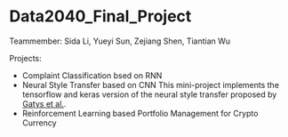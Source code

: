# Data2040_Final_Project

Teammember: Sida Li, Yueyi Sun, Zejiang Shen, Tiantian Wu

Projects:
- Complaint Classification bsed on RNN
- Neural Style Transfer based on CNN
  This mini-project implements the tensorflow and keras version of the neural style transfer proposed by [Gatys et al.](https://arxiv.org/abs/1508.06576).
- Reinforcement Learning based Portfolio Management for Crypto Currency
